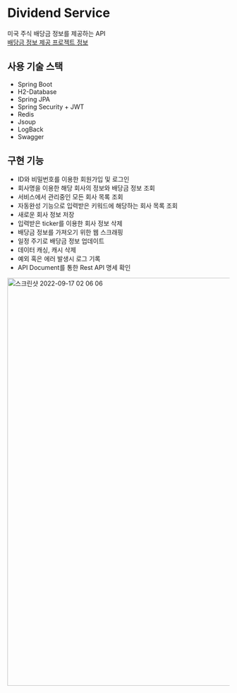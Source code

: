 # Dividend Service
미국 주식 배당금 정보를 제공하는 API  
[배당금 정보 제공 프로젝트 정보](https://dev-rara.notion.site/Dividend-Service-ffa52b3a23344da1b4c4df4a0cbfdfab)

## 사용 기술 스택
* Spring Boot
* H2-Database
* Spring JPA
* Spring Security + JWT
* Redis
* Jsoup
* LogBack
* Swagger

## 구현 기능
* ID와 비밀번호를 이용한 회원가입 및 로그인
* 회사명을 이용한 해당 회사의 정보와 배당금 정보 조회
* 서비스에서 관리중인 모든 회사 목록 조회
* 자동완성 기능으로 입력받은 키워드에 해당하는 회사 목록 조회
* 새로운 회사 정보 저장
* 입력받은 ticker를 이용한 회사 정보 삭제
* 배당금 정보를 가져오기 위한 웹 스크래핑
* 일정 주기로 배당금 정보 업데이트
* 데이터 캐싱, 캐시 삭제
* 예외 혹은 에러 발생시 로그 기록
* API Document를 통한 Rest API 명세 확인

<img width="924" alt="스크린샷 2022-09-17 02 06 06" src="https://user-images.githubusercontent.com/65327103/190693349-84cd0c29-77e8-4298-a711-067be7849d19.png">
